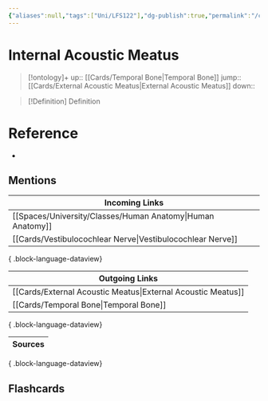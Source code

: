 ```yaml
---
{"aliases":null,"tags":["Uni/LFS122"],"dg-publish":true,"permalink":"/cards/internal-acoustic-meatus/","dgPassFrontmatter":true}
---
```


# Internal Acoustic Meatus

> [!ontology]+
> up:: [[Cards/Temporal Bone\|Temporal Bone]]
> jump:: [[Cards/External Acoustic Meatus\|External Acoustic Meatus]]
> down:: 

> [!Definition] Definition

# Reference

- 

## Mentions

| Incoming Links                                                |
| ------------------------------------------------------------- |
| [[Spaces/University/Classes/Human Anatomy\|Human Anatomy]] |
| [[Cards/Vestibulocochlear Nerve\|Vestibulocochlear Nerve]] |

{ .block-language-dataview}

| Outgoing Links                                                  |
| --------------------------------------------------------------- |
| [[Cards/External Acoustic Meatus\|External Acoustic Meatus]] |
| [[Cards/Temporal Bone\|Temporal Bone]]                       |

{ .block-language-dataview}

| Sources |
| ------- |

{ .block-language-dataview}

## Flashcards